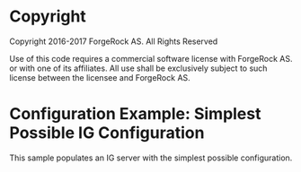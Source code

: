 Copyright
=============
Copyright 2016-2017 ForgeRock AS. All Rights Reserved

Use of this code requires a commercial software license with ForgeRock AS.
or with one of its affiliates. All use shall be exclusively subject
to such license between the licensee and ForgeRock AS.

Configuration Example: Simplest Possible IG Configuration
=========================================================

This sample populates an IG server with the simplest possible configuration. 